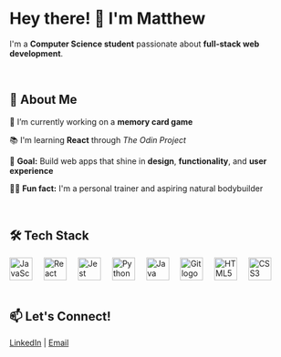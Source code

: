 <h1 align="left">Hey there! 👋 I'm Matthew</h1>

<p align="left">
  I'm a <strong>Computer Science student</strong> passionate about <strong>full-stack web development</strong>.
</p>

<br>

<h2 align="left">🧠 About Me</h2>

<p align="left">🔭 I’m currently working on a <strong>memory card game</strong></p>

<p align="left">📚 I'm learning <strong>React</strong> through <em>The Odin Project</em></p>

<p align="left">🎯 <strong>Goal:</strong> Build web apps that shine in <strong>design</strong>, <strong>functionality</strong>, and <strong>user experience</strong></p>

<p align="left">🏋️‍♂️ <strong>Fun fact:</strong> I'm a personal trainer and aspiring natural bodybuilder</p>

<br>

<h2 align="left">🛠️ Tech Stack</h2>

<div align="left">
<img src="https://cdn.jsdelivr.net/gh/devicons/devicon/icons/javascript/javascript-original.svg" style="height: 40px;" alt="JavaScript logo" />
  <img width="12" />
  <img src="https://cdn.jsdelivr.net/gh/devicons/devicon/icons/react/react-original.svg" height="40" alt="React logo" />
  <img width="12" />
  <img src="https://cdn.jsdelivr.net/gh/devicons/devicon/icons/jest/jest-plain.svg" height="40" alt="Jest logo" />
  <img width="12" />
  <img src="https://cdn.jsdelivr.net/gh/devicons/devicon/icons/python/python-original.svg" height="40" alt="Python logo" />
  <img width="12" />
  <img src="https://cdn.jsdelivr.net/gh/devicons/devicon/icons/java/java-original.svg" height="40" alt="Java logo" />
  <img width="12" />
  <img src="https://cdn.jsdelivr.net/gh/devicons/devicon/icons/git/git-original.svg" height="40" alt="Git logo" />
  <img width="12" />
  <img src="https://cdn.jsdelivr.net/gh/devicons/devicon/icons/html5/html5-original.svg" height="40" alt="HTML5 logo" />
  <img width="12" />
  <img src="https://cdn.jsdelivr.net/gh/devicons/devicon/icons/css3/css3-original.svg" height="40" alt="CSS3 logo" />
</div>

<br>

<h2 align="left">📫 Let's Connect!</h2>

<p align="left">
  <a href="https://www.linkedin.com/in/YOUR-LINK" target="_blank">LinkedIn</a> |
  <a href="mailto:your@email.com">Email</a>
</p>
